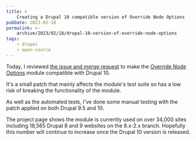 ```yaml
---
title: >
    Creating a Drupal 10 compatible version of Override Node Options
pubDate: 2023-02-18
permalink: >-
    archive/2023/02/18/drupal-10-version-of-override-node-options
tags:
    - drupal
    - open-source
---
```


Today, I reviewed [the issue and merge request](https://www.drupal.org/project/override_node_options/issues/3269901) to make the [Override Node Options](https://www.drupal.org/project/override_node_options) module compatible with Drupal 10.

It's a small patch that mainly affects the module's test suite so has a low risk of breaking the functionality of the module.

As well as the automated tests, I've done some manual testing with the patch applied on both Drupal 9.5 and 10.

The project page shows the module is currently used on over 34,000 sites including 18,565 Drupal 8 and 9 websites on the 8.x-2.x branch. Hopefully this number will continue to increase once the Drupal 10 version is released.
